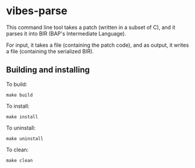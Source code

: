 # vibes-parse

This command line tool takes a patch (written in a subset of C), and it parses it into BIR (BAP's Intermediate Language).

For input, it takes a file (containing the patch code), and as output, it writes a file (containing the serialized BIR). 


## Building and installing

To build:

```
make build
```

To install:

```
make install
```

To uninstall:

```
make uninstall
```

To clean:

```
make clean
```
